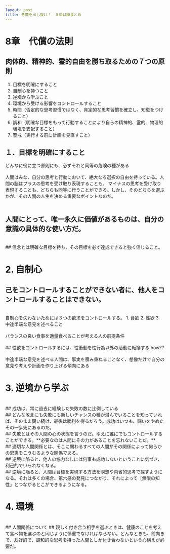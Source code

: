 ```yaml
---
layout: post
title: 悪魔を出し抜け！　８章以降まとめ
---
```

# 8章　代償の法則

## 肉体的、精神的、霊的自由を勝ち取るための７つの原則
1. 目標を明確にすること
2. 自制心を持つこと
3. 逆境から学ぶこと
4. 環境から受ける影響をコントロールすること
5. 時間（否定的な思考習慣ではなく、肯定的な思考習慣を確立し、知恵をつけること）
6. 調和（明確な目標をもって行動することにより自らの精神的、霊的、物理的環境を支配すること）
7. 警戒（実行する前に計画を見直すこと）

## １．目標を明確にすること

どんなに役に立つ原則にも、必ずそれと同等の危険の種がある
<br/>
<br/>
人間はみな、自分の思考と行動において、絶大なる選択の自由を持っている。人間の脳はプラスの思考を受け取り表現することも、
マイナスの思考を受け取り表現することも、どちらも同等に行うことができる。しかし、そのどちらを選ぶかが、その人間の人生を決める重要なポイントなのだ。
<br/>
<br/>
## 人間にとって、唯一永久に価値があるものは、自分の意識の具体的な使い方だ。
<br/>
## 信念とは明確な目標を持ち、その目標を必ず達成できると強く信じること。

# 2. 自制心

## 己をコントロールすることができない者に、他人をコントロールすることはできない。
<br/>
自制心を失わないためには３つの欲求をコントロールする。
1. 食欲
2. 性欲
3. 中途半端な意見を述べること
<br/>
<br/>
バランスの良い食事を適量食べることが考える人の前提条件
<br/>
<br/>
## 性欲をコントロールするには、性衝動を性行為以外の活動に転換する
how??
<br/>
<br/>
中途半端な意見を述べる人間は、事実を積み重ねることなく、想像だけで自分の意見や考えや計画を作り上げる傾向にある

# 3. 逆境から学ぶ
<br/>
## 成功は、常に過去に経験した失敗の数に比例している
<br/>
## どんな敗北にも失敗にも新しいチャンスの種が潜んでいることを知っていれば、そのまま闘い続け、最後は勝利を得るだろう。成功はいつも、闘いをやめたその一歩先にあるのだ。
<br/>
## 失敗とはその人間の心の状態を言うのだ。ゆえに誰にでもコントロールすることができる。**必要なのは人間にその力があることを忘れないことだ。**
<br/>
## 適切な人間関係とは、そこに関わるすべての人間がその関係によって何らかの恩恵をこうむるような関係である。
<br/>
## 逆境に陥ると、他人の協力なしには何事も成功しないということに気づき、利己的でいられなくなる。
<br/>
## 逆境に陥ると、人間は目標を実現する方法を瞑想や内省的思考で探すようになる。それは多くの場合、第六感の発見につながり、それによって［無限の知性」とつながるとこができるようになる。

# 4. 環境
<br/> 
## 人間関係について
## 親しく付き合う相手を選ぶときは、健康のことを考えて食べ物を選ぶのと同じように慎重でなければならない。どんなときも、前向きで、友好的で、調和的な思考を持った人間としか付き合わないという心構えが必要だ。
